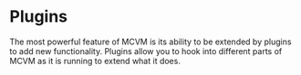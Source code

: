 # Plugins

The most powerful feature of MCVM is its ability to be extended by plugins to add new functionality. Plugins allow you to hook into different parts of MCVM as it is running to extend what it does.
